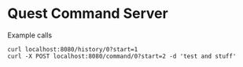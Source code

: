 # Quest Command Server

Example calls
```
curl localhost:8080/history/0?start=1
curl -X POST localhost:8080/command/0?start=2 -d 'test and stuff' 
```